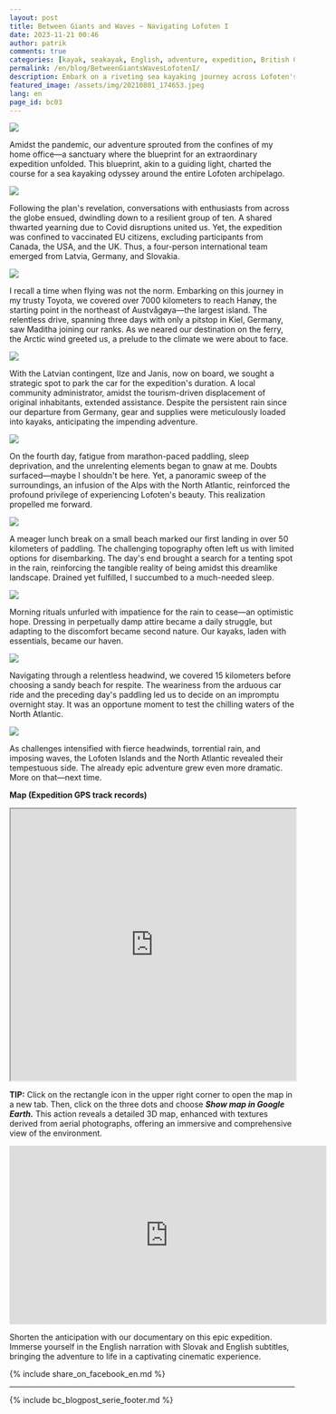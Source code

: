```yaml
---
layout: post
title: Between Giants and Waves ~ Navigating Lofoten I
date: 2023-11-21 00:46
author: patrik
comments: true
categories: [kayak, seakayak, English, adventure, expedition, British Columbia, Canada, bear, seal, sealion, whale, outdoor]
permalink: /en/blog/BetweenGiantsWavesLofotenI/
description: Embark on a riveting sea kayaking journey across Lofoten's archipelago, where a diverse international team faced unprecedented challenges. Amidst relentless rain, unforgiving headwinds, and chilling waters, our expedition unfolded, revealing the raw beauty and tempestuous spirit of the North Atlantic. Join us in this gripping adventure.
featured_image: /assets/img/20210801_174653.jpeg
lang: en
page_id: bc03
---
```

![](/assets/img/map-lof-2.jpg)

Amidst the pandemic, our adventure sprouted from the confines of my home office—a sanctuary where the blueprint for an extraordinary expedition unfolded. This blueprint, akin to a guiding light, charted the course for a sea kayaking odyssey around the entire Lofoten archipelago.

![](/assets/img/20210816_093138.jpeg)

Following the plan's revelation, conversations with enthusiasts from across the globe ensued, dwindling down to a resilient group of ten. A shared thwarted yearning due to Covid disruptions united us. Yet, the expedition was confined to vaccinated EU citizens, excluding participants from Canada, the USA, and the UK. Thus, a four-person international team emerged from Latvia, Germany, and Slovakia.

![](/assets/img/20210801_174653.jpeg)

I recall a time when flying was not the norm. Embarking on this journey in my trusty Toyota, we covered over 7000 kilometers to reach Hanøy, the starting point in the northeast of Austvågøya—the largest island. The relentless drive, spanning three days with only a pitstop in Kiel, Germany, saw Maditha joining our ranks. As we neared our destination on the ferry, the Arctic wind greeted us, a prelude to the climate we were about to face.

![](/assets/img/OI000004.jpeg)

With the Latvian contingent, Ilze and Janis, now on board, we sought a strategic spot to park the car for the expedition's duration. A local community administrator, amidst the tourism-driven displacement of original inhabitants, extended assistance. Despite the persistent rain since our departure from Germany, gear and supplies were meticulously loaded into kayaks, anticipating the impending adventure.


![](/assets/img/DSC_8226.jpeg)

On the fourth day, fatigue from marathon-paced paddling, sleep deprivation, and the unrelenting elements began to gnaw at me. Doubts surfaced—maybe I shouldn't be here. Yet, a panoramic sweep of the surroundings, an infusion of the Alps with the North Atlantic, reinforced the profound privilege of experiencing Lofoten's beauty. This realization propelled me forward.

![](/assets/img/OI000012.jpeg)

A meager lunch break on a small beach marked our first landing in over 50 kilometers of paddling. The challenging topography often left us with limited options for disembarking. The day's end brought a search for a tenting spot in the rain, reinforcing the tangible reality of being amidst this dreamlike landscape. Drained yet fulfilled, I succumbed to a much-needed sleep.

![](/assets/img/20210818_215104_951.jpeg)

Morning rituals unfurled with impatience for the rain to cease—an optimistic hope. Dressing in perpetually damp attire became a daily struggle, but adapting to the discomfort became second nature. Our kayaks, laden with essentials, became our haven.

![](/assets/img/OI000035.jpeg)

Navigating through a relentless headwind, we covered 15 kilometers before choosing a sandy beach for respite. The weariness from the arduous car ride and the preceding day's paddling led us to decide on an impromptu overnight stay. It was an opportune moment to test the chilling waters of the North Atlantic.

![](/assets/img/lof-map-1.jpg)

As challenges intensified with fierce headwinds, torrential rain, and imposing waves, the Lofoten Islands and the North Atlantic revealed their tempestuous side. The already epic adventure grew even more dramatic. More on that—next time.

**Map (Expedition GPS track records)**  
<iframe src="https://www.google.com/maps/d/embed?mid=1uvY8m_irvSvAgxb1ynELVqx_Ua9ZCkY&ehbc=2E312F" width="100%" height="480"></iframe>

**TIP:** Click on the rectangle icon in the upper right corner to open the map in a new tab. Then, click on the three dots and choose ***Show map in Google Earth.*** This action reveals a detailed 3D map, enhanced with textures derived from aerial photographs, offering an immersive and comprehensive view of the environment.

<iframe width="560" height="315" src="https://www.youtube.com/embed/BV9OnfBjgkk" title="The Lofoten Islands Circumnavigation" frameborder="0" allow="accelerometer; autoplay; clipboard-write; encrypted-media; gyroscope; picture-in-picture" allowfullscreen></iframe>

Shorten the anticipation with our documentary on this epic expedition. Immerse yourself in the English narration with Slovak and English subtitles, bringing the adventure to life in a captivating cinematic experience.

{% include share_on_facebook_en.md %}

---

{% include bc_blogpost_serie_footer.md %}


